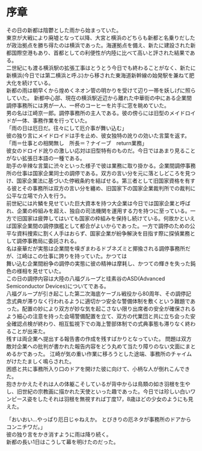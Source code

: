 # 序章

その日の新都は陰鬱とした雨から始まっていた。  
東京が大戦により廃墟となって以降、大宮と横浜のどちらも新都と名乗りだしたが政治拠点を勝ち得たのは横浜であった。海運拠点を備え、新たに建設された新都国際空港もあり、首都としての利便性が内陸に比べて高いと評された結果である。  
二世紀にも渡る横浜駅の拡張工事はとうとう今日でも終わることがなく、新たに新横浜(今日では第二横浜と呼ぶ)から移された東海道新幹線の始発駅を兼ねて肥大化を続けている。  
新都の雨は朝早くから煌めくネオン管の明かりを受けて辺り一帯を妖しげに照らしていた。
新都中心部、現在の横浜駅近辺から離れた中華街の中にある企業間調停事務所には男が一人、一杯のコーヒーを片手に窓を眺めていた。  
男の名は江崎京一郎。調停事務所の主人である。彼の傍らには旧型のメイドロイドが一体、事務作業を行っていた。  
「雨の日は厄日だ。往々にして厄介事が舞い込む」  
彼の独り言にメイドロイドは手を止め、彼女独特の訛りの効いた言葉を返す。  
「雨＝仕事との相関無し　所長＝？ナイーブ　return業務」  
彼女のドロイド訛りの激しい応対は旧型特有のものだ。今日ではあまり見ることがない拡張日本語の一種である。  
助手の辛辣な言葉に渋々といった様子で彼は業務に取り掛かる。企業間調停事務所の仕事は国家企業同士の調停である。双方の言い分を元に落としどころを見つけ、国家企業法に基づいた停戦条約を結ばせる。第三者として旧国家資格を有する彼とその事務所は双方の言い分を纏め、旧国家下の国家企業裁判所での裁判に公平な立場で介入を行う。  
前世紀には片鱗を見せていた巨大資本を持つ大企業は今日では国家企業と呼ばれ、企業の枠組みを超え、独自の司法機関を運用する力を持つに至っている。一方で旧国家は疲弊してはいても国家の枠組みを保持し続けている。何故かといえば国家企業間の調停旗艦として都合がよいからであった。一方で調停のための公平な資料捜索に割く人手はおらず、国家企業が紛争解決を目指す際に探偵業務として調停事務局に委託される。  
名は豪華だが実態は企業間を嗅ぎまわるドブネズミと揶揄される調停事務所だが、江崎はこの仕事に誇りを持っていた。かつては  
舞い込む企業間紛争の調停の実態に彼の精神は摩耗し、かつての輝きを失った鈍色の様相を見せていた。  
この日の調停内容は大陸の八福グループと珪素谷のASD(Advanced Semiconductor Devices)についてである。  
八福グループが引き起こした第二次海底ケーブル戦役から80周年、その調停記念式典が滞りなく行われるように適切かつ安全な警備体制を敷くという難題であった。配置の妙により双方が妙な気を起こさない限り出席者の安全が確保されるよう細心の注意を持った会場警備配置を立て、双方の代業団と共に立ち会った安全確認点検が終わり、相互監視下での海上警部体制での式典事態も滞りなく終わることが出来た。  
残すは両企業へ提出する報告書の作成を残すばかりとなっていた。
問題は双方敵対企業への批判が書かれた報告内容をどう丸めて当たり障りのない文面にまとめるかであった。
江崎が気の重い作業に移ろうとした途端、事務所のチャイムがけたたましく鳴らされた。  
困惑と共に事務所入り口のドアを開けた彼に向けて、小柄な人が倒れこんできた。  
抱きかかえたそれは人の体躯こそしているが背中からは鳥類の如き羽根を生やし、旧世紀の宗教画に描かれた天使といった趣であった。今日では珍しい白いワンピース姿をしたそれは羽根を無視すれば丁度17，8歳ほどの少女のようにも見えた。
  
「おいおい…やっぱり厄日じゃねえか。 とびきりの厄ネタが事務所のドアからコンニチワだ。」  
彼の独り言をかき消すように雨は降り続く。  
新都の長い1日はこうして幕を明けたのだった。  
